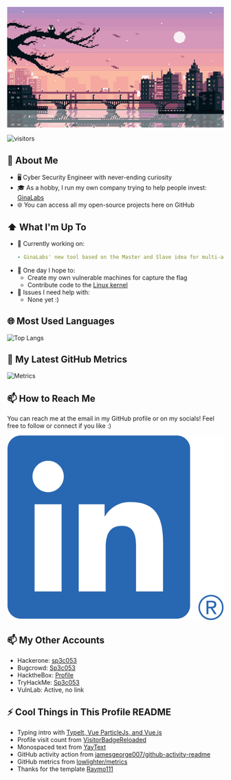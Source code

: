 ![Profile Background](https://github.com/Oosecurity/Profile/blob/main/OosecurityBG.gif)

![visitors](https://vbr.nathanchung.dev/badge?page_id=Oosecurity.Oosecurity&color=00cf00)

## :book: About Me
- 🖥 Cyber Security Engineer with never-ending curiosity
- 🎓 As a hobby, I run my own company trying to help people invest: [GinaLabs](https://ginalabs.com/)
- 🌐 You can access all my open-source projects here on GitHub

## ⬆ What I'm Up To
- 🔨 Currently working on:
  ```yaml
  - GinaLabs' new tool based on the Master and Slave idea for multi-account management
  ```
- 🤞 One day I hope to:
  - Create my own vulnerable machines for capture the flag
  - Contribute code to the [Linux kernel](https://github.com/torvalds/linux)
- 🤔 Issues I need help with:
  - None yet :)

## 🌐 Most Used Languages
![Top Langs](https://github-readme-stats.vercel.app/api/top-langs/?username=Oosecurity&langs_count=8)

## 🔔 My Latest GitHub Metrics
![Metrics](https://metrics.lecoq.io/Oosecurity?template=classic&base.header=0&gists=1&lines=1&config.timezone=America%2FToronto)

## 📫 How to Reach Me
You can reach me at the email in my GitHub profile or on my socials! Feel free to follow or connect if you like :)

[![Follow Oosecurity on LinkedIn](https://github.com/Oosecurity/Profile/blob/main/linkedin.png)](https://linkedin.com/in/oscar-ozog)

## 📫 My Other Accounts
- Hackerone: [sp3c053](https://hackerone.com/sp3c053)
- Bugcrowd: [Sp3c053](https://bugcrowd.com/Sp3c053)
- HacktheBox: [Profile](https://app.hackthebox.com/profile/387548)
- TryHackMe: [Sp3c053](https://tryhackme.com/p/Sp3c053)
- VulnLab: Active, no link

## ⚡ Cool Things in This Profile README
- Typing intro with [TypeIt, Vue ParticleJs, and Vue.js](https://codesandbox.io/s/readme-introgif-9fjo5)
- Profile visit count from [VisitorBadgeReloaded](https://github.com/Nathan13888/VisitorBadgeReloaded)
- Monospaced text from [YayText](https://yaytext.com/monospace/)
- GitHub activity action from [jamesgeorge007/github-activity-readme](https://github.com/jamesgeorge007/github-activity-readme)
- GitHub metrics from [lowlighter/metrics](https://github.com/lowlighter/metrics)
- Thanks for the template [Raymo111](https://github.com/Raymo111/Raymo111?tab=readme-ov-file)
